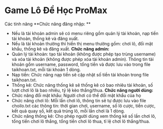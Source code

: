 # Game Lô Đề Học ProMax

Các tính năng
**Chức năng đăng nhập: **
- Nếu là tài khoản admin sẽ có menu riêng gồm quản lý tài khoản, nạp tiền tài khoản, thống kê và đăng xuất. 
- Nếu là tài khoản thường thì hiển thị menu thường gồm: chơi lô, đổi mật khẩu, thống kê và đăng xuất.
**Chức năng admin:**
- Quản lý tài khoản: tạo tài khoản (không được phép tạo trùng username) và xóa tài khoản (không được phép xóa tài khoản admin). Thông tin tài khoản gồm username, password, tổng tiền và được lưu vào trong file taikhoan.txt, mỗi tài khoản 1 dòng. 
- Nạp tiền: Chức năng nạp tiền sẽ cập nhật số tiền tài khoản trong file taikhoan.txt. 
- Thống kê: Chức năng thống kê sẽ thống kê có bao nhiêu tài khoản, số lượt chơi lô là bao nhiêu, tỷ lệ kèo thắng/thua.
**Chức năng người dùng:**
- Chức năng đổi  mật khẩu: Người chơi có thể đổi mật khẩu của họ
- Chức năng chơi lô: Mỗi lần chơi lô, thông tin sẽ tự được lưu vào file choilo.txt các thông tin: thời gian chơi, username, số lô cược, tiền cược, kết quả quay số, kết quả trúng lô, mỗi lần chơi là 1 dòng.
- Chức năng thống kê: Cho phép người dùng xem thống kê số lần chơi lô, tổng tiền chơi lô thắng, tổng tiền chơi lô thua, tỉ lệ chơi lô thắng/thua.
